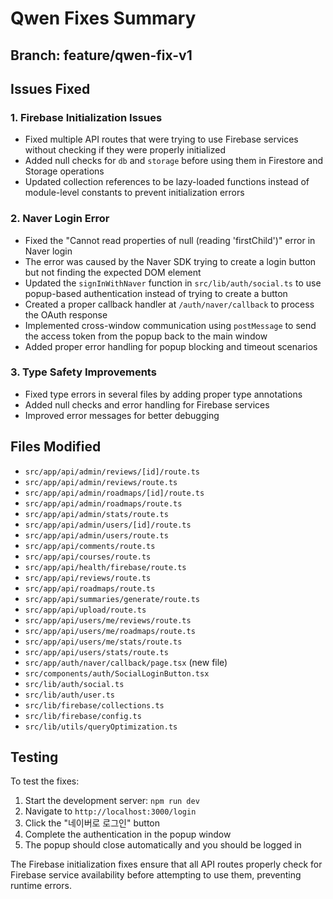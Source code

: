 # Qwen Fixes Summary

## Branch: feature/qwen-fix-v1

## Issues Fixed

### 1. Firebase Initialization Issues
- Fixed multiple API routes that were trying to use Firebase services without checking if they were properly initialized
- Added null checks for `db` and `storage` before using them in Firestore and Storage operations
- Updated collection references to be lazy-loaded functions instead of module-level constants to prevent initialization errors

### 2. Naver Login Error
- Fixed the "Cannot read properties of null (reading 'firstChild')" error in Naver login
- The error was caused by the Naver SDK trying to create a login button but not finding the expected DOM element
- Updated the `signInWithNaver` function in `src/lib/auth/social.ts` to use popup-based authentication instead of trying to create a button
- Created a proper callback handler at `/auth/naver/callback` to process the OAuth response
- Implemented cross-window communication using `postMessage` to send the access token from the popup back to the main window
- Added proper error handling for popup blocking and timeout scenarios

### 3. Type Safety Improvements
- Fixed type errors in several files by adding proper type annotations
- Added null checks and error handling for Firebase services
- Improved error messages for better debugging

## Files Modified

- `src/app/api/admin/reviews/[id]/route.ts`
- `src/app/api/admin/reviews/route.ts`
- `src/app/api/admin/roadmaps/[id]/route.ts`
- `src/app/api/admin/roadmaps/route.ts`
- `src/app/api/admin/stats/route.ts`
- `src/app/api/admin/users/[id]/route.ts`
- `src/app/api/admin/users/route.ts`
- `src/app/api/comments/route.ts`
- `src/app/api/courses/route.ts`
- `src/app/api/health/firebase/route.ts`
- `src/app/api/reviews/route.ts`
- `src/app/api/roadmaps/route.ts`
- `src/app/api/summaries/generate/route.ts`
- `src/app/api/upload/route.ts`
- `src/app/api/users/me/reviews/route.ts`
- `src/app/api/users/me/roadmaps/route.ts`
- `src/app/api/users/me/stats/route.ts`
- `src/app/api/users/stats/route.ts`
- `src/app/auth/naver/callback/page.tsx` (new file)
- `src/components/auth/SocialLoginButton.tsx`
- `src/lib/auth/social.ts`
- `src/lib/auth/user.ts`
- `src/lib/firebase/collections.ts`
- `src/lib/firebase/config.ts`
- `src/lib/utils/queryOptimization.ts`

## Testing

To test the fixes:

1. Start the development server: `npm run dev`
2. Navigate to `http://localhost:3000/login`
3. Click the "네이버로 로그인" button
4. Complete the authentication in the popup window
5. The popup should close automatically and you should be logged in

The Firebase initialization fixes ensure that all API routes properly check for Firebase service availability before attempting to use them, preventing runtime errors.